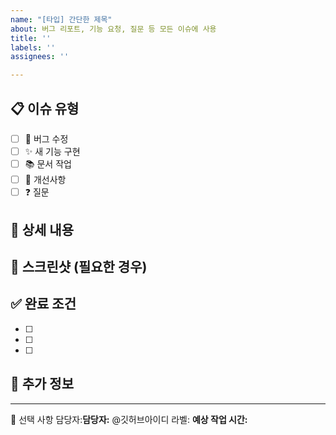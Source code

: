 ```yaml
---
name: "[타입] 간단한 제목"
about: 버그 리포트, 기능 요청, 질문 등 모든 이슈에 사용
title: ''
labels: ''
assignees: ''

---
```


## 📋 이슈 유형
<!-- 해당하는 것에 ✅ 표시 -->
- [ ] 🐛 버그 수정
- [ ] ✨ 새 기능 구현
- [ ] 📚 문서 작업
- [ ] 🔧 개선사항
- [ ] ❓ 질문

## 📝 상세 내용


## 📸 스크린샷 (필요한 경우)
<!-- 이미지를 드래그 앤 드롭으로 첨부 -->

## ✅ 완료 조건
- [ ] 
- [ ] 
- [ ] 

## 📌 추가 정보
<!-- 특이사항이나 참고할 내용 -->

---

📝 선택 사항
담당자:**담당자:** @깃허브아이디
라벨:
**예상 작업 시간:**
